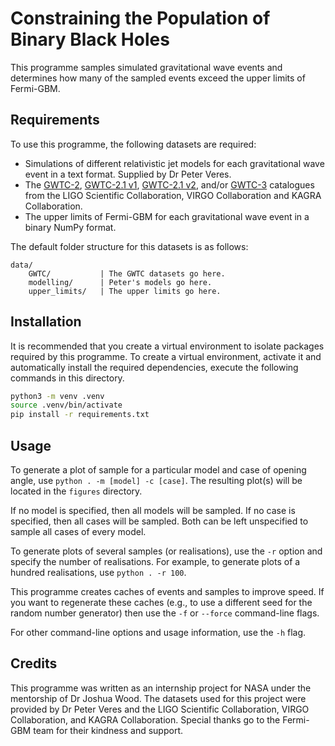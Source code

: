 # Constraining the Population of Binary Black Holes

This programme samples simulated gravitational wave events and determines how
many of the sampled events exceed the upper limits of Fermi-GBM.

## Requirements

To use this programme, the following datasets are required:

- Simulations of different relativistic jet models for each gravitational wave
event in a text format. Supplied by Dr Peter Veres.
- The [GWTC-2](https://dcc.ligo.org/LIGO-P2000223/public),
[GWTC-2.1 v1](https://zenodo.org/record/5117703),
[GWTC-2.1 v2](https://zenodo.org/record/6513631), and/or
[GWTC-3](https://zenodo.org/record/5546663) catalogues
from the LIGO Scientific Collaboration, VIRGO Collaboration and KAGRA
Collaboration.
- The upper limits of Fermi-GBM for each gravitational wave event in a binary
NumPy format.

The default folder structure for this datasets is as follows:

```
data/
    GWTC/           | The GWTC datasets go here.
    modelling/      | Peter's models go here.
    upper_limits/   | The upper limits go here.
```

## Installation

It is recommended that you create a virtual environment to isolate packages
required by this programme. To create a virtual environment, activate it and
automatically install the required dependencies, execute the following commands
in this directory.

```sh
python3 -m venv .venv
source .venv/bin/activate
pip install -r requirements.txt
```

## Usage

To generate a plot of sample for a particular model and case of opening angle,
use `python . -m [model] -c [case]`. The resulting plot(s) will be located in
the `figures` directory.

If no model is specified, then all models will be sampled. If no case is
specified, then all cases will be sampled. Both can be left unspecified to
sample all cases of every model.

To generate plots of several samples (or realisations), use the `-r` option
and specify the number of realisations. For example, to generate plots of a
hundred realisations, use `python . -r 100`.

This programme creates caches of events and samples to improve speed. If you
want to regenerate these caches (e.g., to use a different seed for the random
number generator) then use the `-f` or `--force` command-line flags.

For other command-line options and usage information, use the `-h` flag.

## Credits

This programme was written as an internship project for NASA under the
mentorship of Dr Joshua Wood. The datasets used for this project were provided
by Dr Peter Veres and the LIGO Scientific Collaboration, VIRGO Collaboration,
and KAGRA Collaboration. Special thanks go to the Fermi-GBM team for their
kindness and support.
